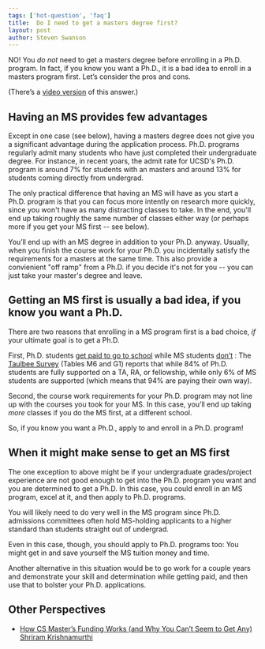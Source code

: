 ```yaml
---
tags: ['hot-question', 'faq'] 
title:  Do I need to get a masters degree first?
layout: post
author: Steven Swanson
---
```


NO! You *do not* need to get a masters degree before enrolling in a Ph.D. program. In fact, if you know you want a Ph.D., it is a bad idea to enroll in a masters program first. Let’s consider the pros and cons.

(There’s a  [video version](https://youtu.be/BWJKhhgPcf4?t=325)  of this answer.)

## Having an MS provides few advantages

Except in one case (see below), having a masters degree does not give you a significant advantage during the application process. Ph.D. programs regularly admit many students who have just completed their undergraduate degree.  For instance, in recent yoars, the admit rate for UCSD's Ph.D. program is around 7% for students with an masters and around 13% for students coming directly from undergrad.

The only practical difference that having an MS will have as you start a Ph.D. program is that you can focus more intently on research more quickly, since you won't have as many distracting classes to take.  In the end, you'll end up taking roughly the same number of classes either way (or perhaps more if you get your MS first -- see below).

You’ll end up with an MS degree in addition to your Ph.D. anyway.  Usually, when you finish the course work for your Ph.D. you incidentally satisfy the requirements for a masters at the same time.  This also provide a convienient "off ramp" from a Ph.D. if you decide it's not for you -- you can just take your master's degree and leave.

## Getting an MS first is usually a bad idea, if you know you want a Ph.D.

There are two reasons that enrolling in a MS program first is a bad choice, _if_ your ultimate goal is to get a Ph.D.

First, Ph.D. students  [get paid to go to school](https://mycsphd.github.io/2021/03/10/how-do-i-pay-for-a-phd.html)  while MS students  [don’t](http://cs.brown.edu/~sk/Memos/Funding-CS-Grad-School/) : The  [Taulbee Survey](https://mycsphd.github.io/2021/03/10/Taulbee-Survey.html)  (Tables M6 and G1) reports that while 84% of Ph.D. students are fully supported on a TA, RA, or fellowship, while only 6% of MS students are supported (which means that 94% are paying their own way).

Second, the course work requirements for your Ph.D. program may not line up with the courses you took for your MS. In this case, you’ll end up taking _more_ classes if you do the MS first, at a different school.

So, if you know you want a Ph.D., apply to and enroll in a Ph.D. program!

## When it might make sense to get an MS first

The one exception to above might be if your undergraduate grades/project experience are not good enough to get into the Ph.D. program you want and you are determined to get a Ph.D.  In this case, you could enroll in an MS program, excel at it, and then apply to Ph.D. programs.

You will likely need to do very well in the MS program since Ph.D. admissions committees often hold MS-holding applicants to a higher standard than students straight out of undergrad.

Even in this case, though, you should apply to Ph.D. programs too:  You might get in and save yourself the MS tuition money and time.

Another alternative in this situation would be to go work for a couple years and demonstrate your skill and determination while getting paid, and then use that to bolster your Ph.D. applications.

## Other Perspectives

*  [How CS Master’s Funding Works (and Why You Can’t Seem to Get Any)](http://cs.brown.edu/~sk/Memos/Funding-CS-Grad-School/)   [Shriram Krishnamurthi](http://cs.brown.edu/~sk/) 


